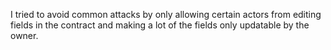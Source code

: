 I tried to avoid common attacks by only allowing certain actors from editing fields in the contract and making a lot of the fields only updatable by the owner.
